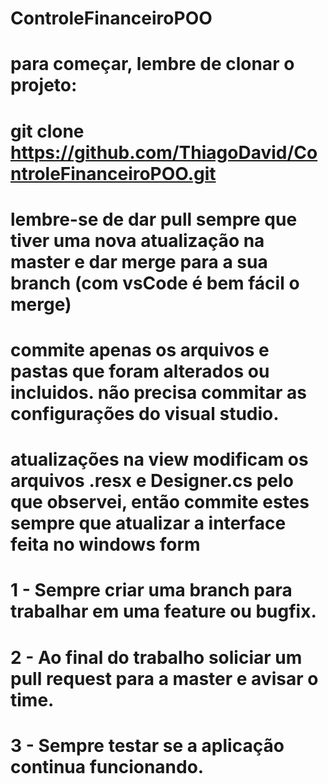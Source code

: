 # ControleFinanceiroPOO
# para começar, lembre de clonar o projeto:
# git clone https://github.com/ThiagoDavid/ControleFinanceiroPOO.git
# lembre-se de dar pull sempre que tiver uma nova atualização na master e dar merge para a sua branch (com vsCode é bem fácil o merge)
# commite apenas os arquivos e pastas que foram alterados ou incluidos. não precisa commitar as configurações do visual studio.
# atualizações na view modificam os arquivos .resx e Designer.cs pelo que observei, então commite estes sempre que atualizar a interface feita no windows form

# 1 - Sempre criar uma branch para trabalhar em uma feature ou bugfix.
# 2 - Ao final do trabalho soliciar um pull request para a master e avisar o time.
# 3 - Sempre testar se a aplicação continua funcionando.
